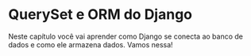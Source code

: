 # QuerySet e ORM do Django

Neste capítulo você vai aprender como Django se conecta ao banco de dados e como ele armazena dados. Vamos nessa!

